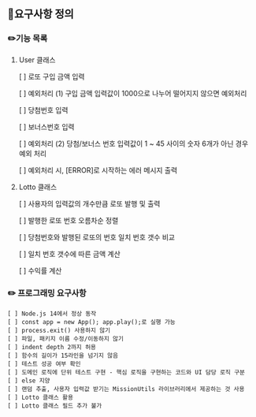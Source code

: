 ## :file_folder:요구사항 정의

### :pencil2:기능 목록

1. User 클래스

   [ ] 로또 구입 금액 입력

   [ ] 예외처리 (1) 구입 금액 입력값이 1000으로 나누어 떨어지지 않으면 예외처리

   [ ] 당첨번호 입력

   [ ] 보너스번호 입력

   [ ] 예외처리 (2) 당첨/보너스 번호 입력값이 1 ~ 45 사이의 숫자 6개가 아닌 경우 예외 처리

   [ ] 예외처리 시, [ERROR]로 시작하는 에러 메시지 출력

2. Lotto 클래스

   [ ] 사용자의 입력값의 개수만큼 로또 발행 및 출력

   [ ] 발행한 로또 번호 오름차순 정렬

   [ ] 당첨번호와 발행된 로또의 번호 일치 번호 갯수 비교

   [ ] 일치 번호 갯수에 따른 금액 계산

   [ ] 수익률 계산

### :pencil2: 프로그래밍 요구사항

    [ ] Node.js 14에서 정상 동작
    [ ] const app = new App(); app.play();로 실행 가능
    [ ] process.exit() 사용하지 않기
    [ ] 파일, 패키지 이름 수정/이동하지 않기
    [ ] indent depth 2까지 허용
    [ ] 함수의 길이가 15라인을 넘기지 않음
    [ ] 테스트 성공 여부 확인
    [ ] 도메인 로직에 단위 테스트 구현 - 핵심 로직을 구현하는 코드와 UI 담당 로직 구분
    [ ] else 지양
    [ ] 랜덤 추출, 사용자 입력값 받기는 MissionUtils 라이브러리에서 제공하는 것 사용
    [ ] Lotto 클래스 활용
    [ ] Lotto 클래스 필드 추가 불가
